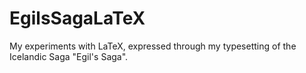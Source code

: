 # EgilsSagaLaTeX
My experiments with LaTeX, expressed through my typesetting of the Icelandic Saga "Egil's Saga".
